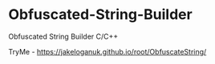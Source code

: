 # Obfuscated-String-Builder
Obfuscated String Builder C/C++

TryMe - https://jakeloganuk.github.io/root/ObfuscateString/
